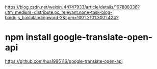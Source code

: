 https://blog.csdn.net/weixin_44747933/article/details/107888338?utm_medium=distribute.pc_relevant.none-task-blog-baidujs_baidulandingword-2&spm=1001.2101.3001.4242

# npm install google-translate-open-api


https://github.com/hua1995116/google-translate-open-api

